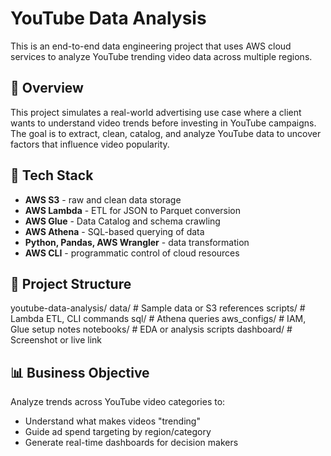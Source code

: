 # YouTube Data Analysis

This is an end-to-end data engineering project that uses AWS cloud services to analyze YouTube trending video data across multiple regions.

## 📌 Overview

This project simulates a real-world advertising use case where a client wants to understand video trends before investing in YouTube campaigns. The goal is to extract, clean, catalog, and analyze YouTube data to uncover factors that influence video popularity.

## 🧰 Tech Stack

- **AWS S3** - raw and clean data storage  
- **AWS Lambda** - ETL for JSON to Parquet conversion  
- **AWS Glue** - Data Catalog and schema crawling  
- **AWS Athena** - SQL-based querying of data  
- **Python, Pandas, AWS Wrangler** - data transformation  
- **AWS CLI** - programmatic control of cloud resources 

## 📁 Project Structure
youtube-data-analysis/
 data/              # Sample data or S3 references
 scripts/           # Lambda ETL, CLI commands
 sql/               # Athena queries
 aws_configs/       # IAM, Glue setup notes
 notebooks/         # EDA or analysis scripts
 dashboard/         # Screenshot or live link

## 📊 Business Objective

Analyze trends across YouTube video categories to:
- Understand what makes videos "trending"
- Guide ad spend targeting by region/category
- Generate real-time dashboards for decision makers
